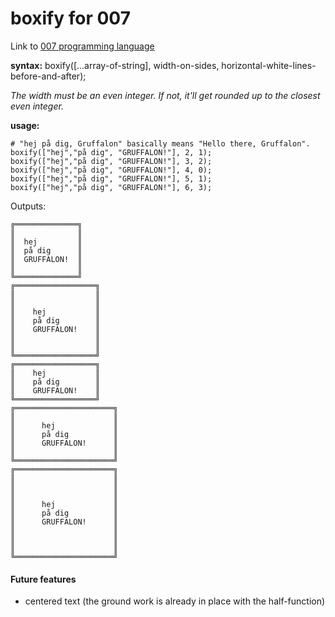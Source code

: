 # boxify for 007

Link to [007 programming language](https://github.com/masak/007)

**syntax:**
boxify([...array-of-string], width-on-sides, horizontal-white-lines-before-and-after);

*The width must be an even integer. If not, it'll get rounded up to the closest even integer.*

**usage:**

```
# "hej på dig, Gruffalon" basically means "Hello there, Gruffalon".
boxify(["hej","på dig", "GRUFFALON!"], 2, 1);
boxify(["hej","på dig", "GRUFFALON!"], 3, 2);
boxify(["hej","på dig", "GRUFFALON!"], 4, 0);
boxify(["hej","på dig", "GRUFFALON!"], 5, 1);
boxify(["hej","på dig", "GRUFFALON!"], 6, 3);
```

Outputs:
```
╔══════════════╗
║              ║
║  hej         ║
║  på dig      ║
║  GRUFFALON!  ║
║              ║
╚══════════════╝
╔══════════════════╗
║                  ║
║                  ║
║    hej           ║
║    på dig        ║
║    GRUFFALON!    ║
║                  ║
║                  ║
╚══════════════════╝
╔══════════════════╗
║    hej           ║
║    på dig        ║
║    GRUFFALON!    ║
╚══════════════════╝
╔══════════════════════╗
║                      ║
║      hej             ║
║      på dig          ║
║      GRUFFALON!      ║
║                      ║
╚══════════════════════╝
╔══════════════════════╗
║                      ║
║                      ║
║                      ║
║      hej             ║
║      på dig          ║
║      GRUFFALON!      ║
║                      ║
║                      ║
║                      ║
╚══════════════════════╝
```

#### Future features

- centered text (the ground work is already in place with the half-function)
